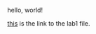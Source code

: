 hello, world!

[this](https://amogh1216.github.io/cse15l-lab-reports/lab1.html) is the link to the lab1 file.
